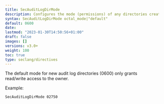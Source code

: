 ```yaml
---
title: SecAuditLogDirMode
description: Configures the mode (permissions) of any directories created for the concurrent audit logs, using an octal mode value as parameter (as used in chmod).
syntax: SecAuditLogDirMode octal_mode|"default"
default: 0600
date: 
lastmod: "2023-01-30T14:50:56+01:00"
draft: false
images: []
versions: v3.0+
weight: 100
toc: true
type: seclang/directives
---
```

[//]: <> (This file is generated by tools/directivesgen. DO NOT EDIT.)
The default mode for new audit log directories (0600) only grants read/write access
to the owner.

Example:
```apache
SecAuditLogDirMode 02750
```

